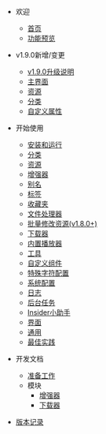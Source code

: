 - 欢迎
  - [首页](/README)
  - [功能预览](/preview)

- v1.9.0新增/变更
  - [v1.9.0升级说明](/guide/v190/v1.9.0)
  - [主界面](/guide/v190/gui)
  - [资源](/guide/v190/resource)
  - [分类](/guide/v190/category)
  - [自定义属性](/guide/v190/custom-property)


- 开始使用
  - [安装和运行](/guide/installation)
  - [分类](/guide/category)
  - [资源](/guide/resource)
  - [增强器](/guide/enhancer)
  - [别名](/guide/alias)
  - [标签](/guide/tag)
  - [收藏夹](/guide/favorite)
  - [文件处理器](/guide/file-processor)
  - [批量修改资源(v1.8.0+)](/guide/bulk-modification)
  - [下载器](/guide/downloader)
  - [内置播放器](/guide/internal-player)
  - [工具](/guide/tools)
  - [自定义组件](/guide/custom-component)
  - [特殊字符配置](/guide/text)
  - [系统配置](/guide/configuration)
  - [日志](/guide/log)
  - [后台任务](/guide/background-task)
  - [Insider小助手](/guide/assistant)
  - [界面](/guide/gui)
  - [通用](/guide/common)
  - [最佳实践](/guide/best-practices)

- 开发文档
  - [准备工作](/dev/dev)
  - 模块
    - [增强器](/dev/modules/enhancer)
    - [下载器](/dev/modules/downloader)
- [版本记录](/CHANGELOG.md)